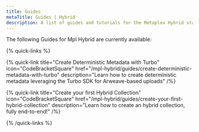 ```yaml
---
title: Guides
metaTitle: Guides | Hybrid
description: A list of guides and tutorials for the Metaplex Hybrid standard on the Solana blockchain.
---
```


The following Guides for Mpl Hybrid are currently available:

{% quick-links %}

{% quick-link title="Create Deterministic Metadata with Turbo" icon="CodeBracketSquare" href="/mpl-hybrid/guides/create-deterministic-metadata-with-turbo" description="Learn how to create deterministic metadata leveraging the Turbo SDK for Arweave-based uploads" /%}

{% quick-link title="Create your first Hybrid Collection" icon="CodeBracketSquare" href="/mpl-hybrid/guides/create-your-first-hybrid-collection" description="Learn how to create an hybrid collection, fully end-to-end!" /%}

{% /quick-links %}